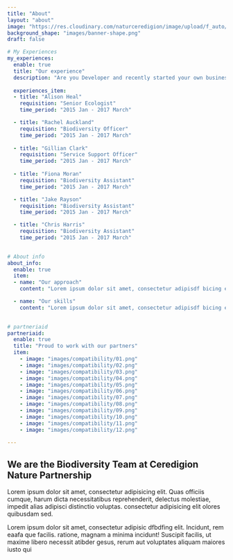```yaml
---
title: "About"
layout: "about"
image: "https://res.cloudinary.com/naturceredigion/image/upload/f_auto/v1720624188/rachel.jpg"
background_shape: "images/banner-shape.png"
draft: false

# My Experiences
my_experiences:
  enable: true
  title: "Our experience"
  description: "Are you Developer and recently started your own business and Already made a to ensure online presence"
  
  experiences_item:
  - title: "Alison Heal"
    requisition: "Senior Ecologist"
    time_period: "2015 Jan - 2017 March"

  - title: "Rachel Auckland"
    requisition: "Biodiversity Officer"
    time_period: "2015 Jan - 2017 March"
    
  - title: "Gillian Clark"
    requisition: "Service Support Officer"
    time_period: "2015 Jan - 2017 March"
    
  - title: "Fiona Moran"
    requisition: "Biodiversity Assistant"
    time_period: "2015 Jan - 2017 March"

  - title: "Jake Rayson"
    requisition: "Biodiversity Assistant"
    time_period: "2015 Jan - 2017 March"

  - title: "Chris Harris"
    requisition: "Biodiversity Assistant"
    time_period: "2015 Jan - 2017 March"

    
# About info
about_info:
  enable: true
  item:
  - name: "Our approach"
    content: "Lorem ipsum dolor sit amet, consectetur adipisdf bicing elit. Quas offiscs cuque, harum dicta neces sitatrrthr thrth iujhs reprehenderit, delsectsus molesdtiae, impedit alias adipi thsci distinctio volusd ptas. Tempora modi amet volufy jnfyp tatlje  provide nsdv sdvt solusfta consequatur. oresaam ipsum dolor sit amhet, consec dassetur  facere tempore soluta Lorsgem ipsum shghu ugisdvg srgvsrgv vswrgv srgt lias adipi thsci distiio voslusd"

  - name: "Our skills"
    content: "Lorem ipsum dolor sit amet, consectetur adipisdf bicing elit. Quas offiscs cuque, harum dicta neces sitatrrthr thrth iujhs reprehenderit, delsectsus molesdtiae, impedit alias adipi thsci distinctio volusd ptas. Tempora modi amet volufy jnfyp tatlje  provide nsdv sdvt solusfta consequatur. oresaam ipsum dolor sit amhet, consec dassetur  facere tempore soluta Lorsgem ipsum shghu ugisdvg srgvsrgv vswrgv srgt lias adipi thsci distiio voslusd"

    
# partneriaid
partneriaid:
  enable: true
  title: "Proud to work with our partners"
  item:
    - image: "images/compatibility/01.png"
    - image: "images/compatibility/02.png"
    - image: "images/compatibility/03.png"
    - image: "images/compatibility/04.png"
    - image: "images/compatibility/05.png"
    - image: "images/compatibility/06.png"
    - image: "images/compatibility/07.png"
    - image: "images/compatibility/08.png"
    - image: "images/compatibility/09.png"
    - image: "images/compatibility/10.png"
    - image: "images/compatibility/11.png"
    - image: "images/compatibility/12.png"
 
---
```


## We are the Biodiversity Team&nbsp;at <strong>Ceredigion Nature Partnership</strong>

Lorem ipsum dolor sit amet, consectetur adipisicing elit. Quas officiis cumque, harum dicta necessitatibus reprehenderit, delectus molestiae, impedit alias adipisci distinctio voluptas. consectetur adipisicing elit olores quibusdam sed. 
  
Lorem ipsum dolor sit amet, consectetur adipisic dfbdfing elit. Incidunt, rem eaafa que facilis. ratione, magnam a minima incidunt! Suscipit facilis, ut maxime libero necessit atibder gesus, rerum aut voluptates aliquam maiores iusto qui
